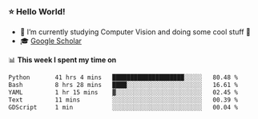 ### ⭐️ Hello World!

<!--
**hologerry/hologerry** is a ✨ _special_ ✨ repository because its `README.md` (this file) appears on your GitHub profile.

Here are some ideas to get you started:

- 🔭 I’m currently working and studying on Computer Vision
- 🌱 I’m currently learning at Peking University
- 💬 Ask me about 
- 📫 How to reach me: E-mail
- 😄 Pronouns: he/his
- ⚡ Fun fact: Music is the Power
-->


- 🔭 I’m currently studying Computer Vision and doing some cool stuff 🤖
- 🎓 [Google Scholar](https://scholar.google.com/citations?user=3ykqW9wAAAAJ&hl=en)


📊 **This week I spent my time on**

<!--START_SECTION:waka-->

```txt
Python       41 hrs 4 mins   ████████████████████░░░░░   80.48 %
Bash         8 hrs 28 mins   ████░░░░░░░░░░░░░░░░░░░░░   16.61 %
YAML         1 hr 15 mins    ▓░░░░░░░░░░░░░░░░░░░░░░░░   02.45 %
Text         11 mins         ░░░░░░░░░░░░░░░░░░░░░░░░░   00.39 %
GDScript     1 min           ░░░░░░░░░░░░░░░░░░░░░░░░░   00.04 %
```

<!--END_SECTION:waka-->
